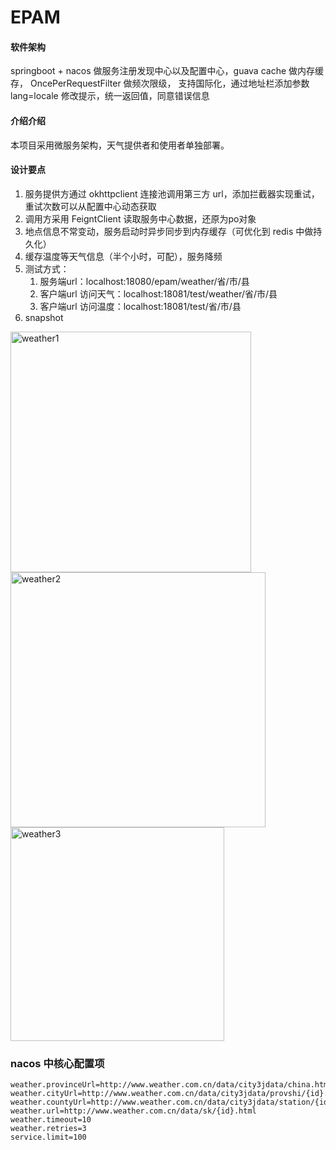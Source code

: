 # EPAM

#### 软件架构
springboot + nacos 做服务注册发现中心以及配置中心，guava cache 做内存缓存， OncePerRequestFilter 做频次限级，
支持国际化，通过地址栏添加参数 lang=locale 修改提示，统一返回值，同意错误信息

#### 介绍介绍
本项目采用微服务架构，天气提供者和使用者单独部署。

#### 设计要点
1. 服务提供方通过 okhttpclient 连接池调用第三方 url，添加拦截器实现重试，重试次数可以从配置中心动态获取
2. 调用方采用 FeigntClient 读取服务中心数据，还原为po对象
3. 地点信息不常变动，服务启动时异步同步到内存缓存（可优化到 redis 中做持久化）
4. 缓存温度等天气信息（半个小时，可配），服务降频 
5. 测试方式：
   1. 服务端url：localhost:18080/epam/weather/省/市/县
   2. 客户端url 访问天气：localhost:18081/test/weather/省/市/县
   3. 客户端url 访问温度：localhost:18081/test/省/市/县
6. snapshot
<img width="385" alt="weather1" src="https://user-images.githubusercontent.com/6193594/141064469-2726c09c-56d1-4ae7-b318-34b0d4a64429.png">
<img width="408" alt="weather2" src="https://user-images.githubusercontent.com/6193594/141064480-72479403-b460-4631-a119-8dedd0c79b64.png">
<img width="342" alt="weather3" src="https://user-images.githubusercontent.com/6193594/141064482-e7e44f82-ebc1-4885-9a78-8a6ae1c3ea85.png">


### nacos 中核心配置项
    weather.provinceUrl=http://www.weather.com.cn/data/city3jdata/china.html
    weather.cityUrl=http://www.weather.com.cn/data/city3jdata/provshi/{id}.html
    weather.countyUrl=http://www.weather.com.cn/data/city3jdata/station/{id}.html
    weather.url=http://www.weather.com.cn/data/sk/{id}.html
    weather.timeout=10
    weather.retries=3
    service.limit=100

